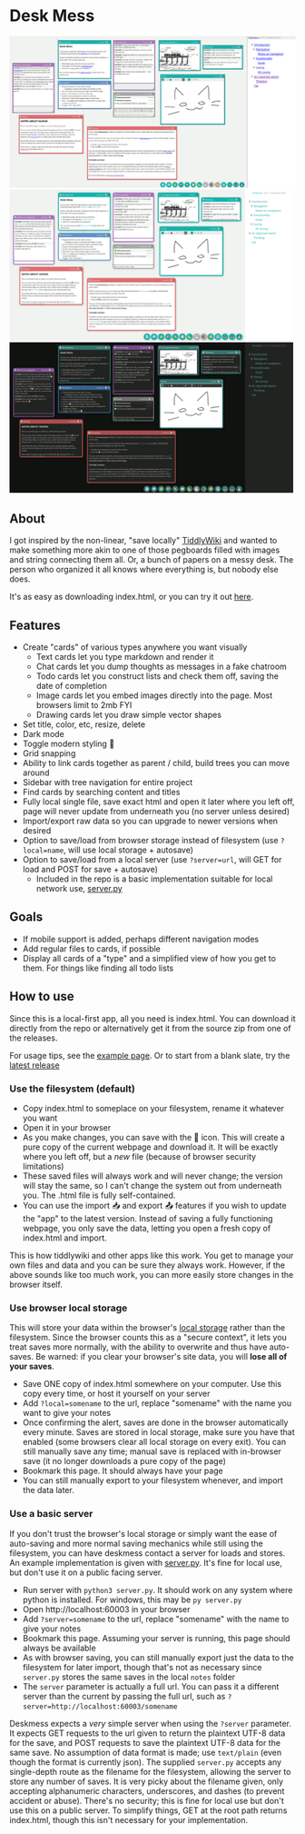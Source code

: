 # Desk Mess

<img alt="v0.8 screenshot" src="screenshots/v0.8.png">
<img alt="v0.8 modern screenshot" src="screenshots/v0.8m.png" width="500">
<img alt="v0.8 modern darkmode screenshot" src="screenshots/v0.8md.png" width="500">

## About

I got inspired by the non-linear, "save locally" [TiddlyWiki](https://tiddlywiki.com/)
and wanted to make something more akin to one of those pegboards filled
with images and string connecting them all. Or, a bunch of papers on a messy
desk. The person who organized it all knows where everything is, but
nobody else does.

It's as easy as downloading index.html, or you can try it out [here](https://haloopdy.com/deskmess).

## Features

- Create "cards" of various types anywhere you want visually
  - Text cards let you type markdown and render it
  - Chat cards let you dump thoughts as messages in a fake chatroom
  - Todo cards let you construct lists and check them off, saving the date of completion
  - Image cards let you embed images directly into the page. Most browsers limit to 2mb FYI
  - Drawing cards let you draw simple vector shapes
- Set title, color, etc, resize, delete
- Dark mode
- Toggle modern styling 🤔
- Grid snapping
- Ability to link cards together as parent / child, build trees you can move around
- Sidebar with tree navigation for entire project
- Find cards by searching content and titles
- Fully local single file, save exact html and open it later where you left off,
  page will never update from underneath you (no server unless desired)
- Import/export raw data so you can upgrade to newer versions when desired
- Option to save/load from browser storage instead of filesystem (use `?local=name`, will use local storage + autosave)
- Option to save/load from a local server (use `?server=url`, will GET for load and POST for save + autosave)
  - Included in the repo is a basic implementation suitable for local network use, [server.py](server.py)

## Goals

- If mobile support is added, perhaps different navigation modes
- Add regular files to cards, if possible
- Display all cards of a "type" and a simplified view of how you get to them.
  For things like finding all todo lists

## How to use

Since this is a local-first app, all you need is index.html. You can download it directly from the
repo or alternatively get it from the source zip from one of the releases.

For usage tips, see the [example page](https://haloopdy.com/deskmess). Or to start
from a blank slate, try the [latest release](https://haloopdy.com/deskmess/deskmess.html)

### Use the filesystem (default)
- Copy index.html to someplace on your filesystem, rename it whatever you want
- Open it in your browser
- As you make changes, you can save with the 💾 icon. This will create a pure copy of the current webpage and download it. It will be exactly where you left off, but a _new_ file (because of browser security limitations)
- These saved files will always work and will never change; the version will stay the same, so I can't change the system out from underneath you. The .html file is fully self-contained.
- You can use the import 📥 and export 📤 features if you wish to update the "app" to the latest version. Instead of saving a fully functioning webpage, you only save the data, letting you open a fresh copy of index.html and import.

This is how tiddlywiki and other apps like this work. You get to manage your own files and data and you can be sure they always work. However, if the above sounds like too much work, you can more easily store changes in the browser itself.

### Use browser local storage
This will store your data within the browser's [local storage](https://developer.mozilla.org/en-US/docs/Web/API/IndexedDB_API)
rather than the filesystem. Since the browser counts this as a "secure context", it lets you treat saves more normally,
with the ability to overwrite and thus have auto-saves. Be warned: if you clear your browser's site data, you will
**lose all of your saves**.
- Save ONE copy of index.html somewhere on your computer. Use this copy every time, or host it yourself on your server
- Add `?local=somename` to the url, replace "somename" with the name you want to give your notes
- Once confirming the alert, saves are done in the browser automatically every minute. Saves are stored in local storage, make sure you have that enabled (some browsers clear all local storage on every exit). You can still manually save any time; manual save is replaced with in-browser save (it no longer downloads a pure copy of the page)
- Bookmark this page. It should always have your page
- You can still manually export to your filesystem whenever, and import the data later.

### Use a basic server
If you don't trust the browser's local storage or simply want the ease of auto-saving and more normal saving
mechanics while still using the filesystem, you can have deskmess contact a server for loads and stores.
An example implementation is given with [server.py](server.py). It's fine for local use, but don't use it on a public facing server.
- Run server with `python3 server.py`. It should work on any system where python is installed. For windows,
  this may be `py server.py`
- Open http://localhost:60003 in your browser
- Add `?server=somename` to the url, replace "somename" with the name to give your notes
- Bookmark this page. Assuming your server is running, this page should always be available
- As with browser saving, you can still manually export just the data to the filesystem for later import, though
  that's not as necessary since `server.py` stores the same saves in the local `notes` folder
- The `server` parameter is actually a full url. You can pass it a different server than the current
  by passing the full url, such as `?server=http://localhost:60003/somename`

Deskmess expects a *very* simple server when using the `?server` parameter. It expects GET requests to the url
given to return the plaintext UTF-8 data for the save, and POST requests to save the plaintext UTF-8 data
for the same save. No assumption of data format is made; use `text/plain` (even though the format is currently
json). The supplied `server.py` accepts any single-depth route as the filename for the filesystem, allowing
the server to store any number of saves. It is very picky about the filename given, only accepting alphanumeric
characters, underscores, and dashes (to prevent accident or abuse). There's no security; this is fine for local
use but don't use this on a public server. To simplify things, GET at the root path returns index.html,
though this isn't necessary for your implementation.

